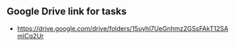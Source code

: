 ## Google Drive link for tasks
- https://drive.google.com/drive/folders/15uyhl7UeGnhmz2GSsFAkT12SAmICq2Ur
